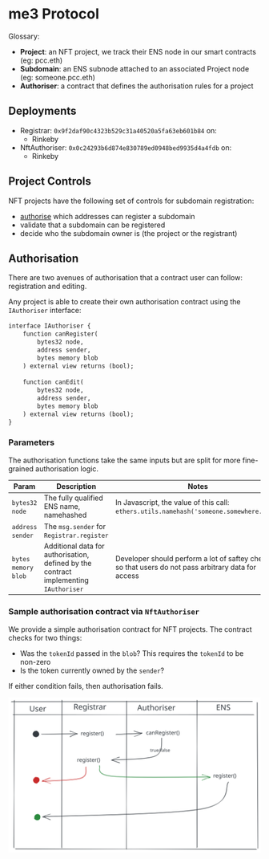 # me3 Protocol

Glossary:

* **Project**: an NFT project, we track their ENS node in our smart contracts (eg: pcc.eth)
* **Subdomain**: an ENS subnode attached to an associated Project node (eg: someone.pcc.eth)
* **Authoriser**: a contract that defines the authorisation rules for a project

## Deployments

* Registrar: `0x9f2daf90c4323b529c31a40520a5fa63eb601b84` on:
  * Rinkeby
* NftAuthoriser: `0x0c24293b6d874e830789ed0948bed9935d4a4fdb` on:
  * Rinkeby

## Project Controls

NFT projects have the following set of controls for subdomain registration:

* [authorise](#authorisation) which addresses can register a subdomain
* validate that a subdomain can be registered
* decide who the subdomain owner is (the project or the registrant)

## Authorisation

There are two avenues of authorisation that a contract user can follow: registration and editing.

Any project is able to create their own authorisation contract using the `IAuthoriser` interface:

```solidity
interface IAuthoriser {
    function canRegister(
        bytes32 node,
        address sender,
        bytes memory blob
    ) external view returns (bool);
    
    function canEdit(
        bytes32 node,
        address sender,
        bytes memory blob
    ) external view returns (bool);
}
```

### Parameters

The authorisation functions take the same inputs but are split for more fine-grained
authorisation logic.

| Param               | Description                                                                           | Notes                                                                                               |
| ---                 | ---                                                                                   | ---                                                                                                 |
| `bytes32 node`      | The fully qualified ENS name, namehashed                                              | In Javascript, the value of this call: `ethers.utils.namehash('someone.somewhere.eth')`             |
| `address sender`    | The `msg.sender` for `Registrar.register`                                             |                                                                                                     |
| `bytes memory blob` | Additional data for authorisation, defined by the contract implementing `IAuthoriser` | Developer should perform a lot of saftey checks so that users do not pass arbitrary data for access |

### Sample authorisation contract via `NftAuthoriser`

We provide a simple authorisation contract for NFT projects. The contract checks
for two things:

* Was the `tokenId` passed in the `blob`? This requires the `tokenId` to be non-zero
* Is the token currently owned by the `sender`?

If either condition fails, then authorisation fails.

![registration flow](docs/registration.svg)
